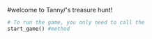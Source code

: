 #welcome to Tanny/'s treasure hunt!
```python
# To run the game, you only need to call the 
start_game() #method